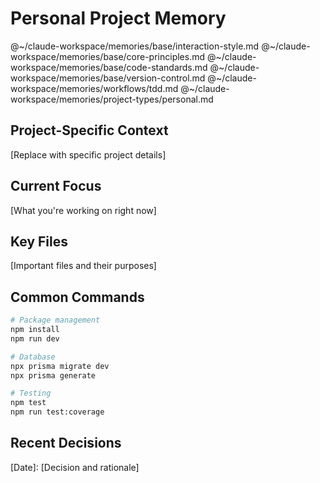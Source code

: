 # Personal Project Memory

@~/claude-workspace/memories/base/interaction-style.md
@~/claude-workspace/memories/base/core-principles.md
@~/claude-workspace/memories/base/code-standards.md
@~/claude-workspace/memories/base/version-control.md
@~/claude-workspace/memories/workflows/tdd.md
@~/claude-workspace/memories/project-types/personal.md

## Project-Specific Context
[Replace with specific project details]

## Current Focus
[What you're working on right now]

## Key Files
[Important files and their purposes]

## Common Commands
```bash
# Package management
npm install
npm run dev

# Database
npx prisma migrate dev
npx prisma generate

# Testing
npm test
npm run test:coverage
```

## Recent Decisions
[Date]: [Decision and rationale]